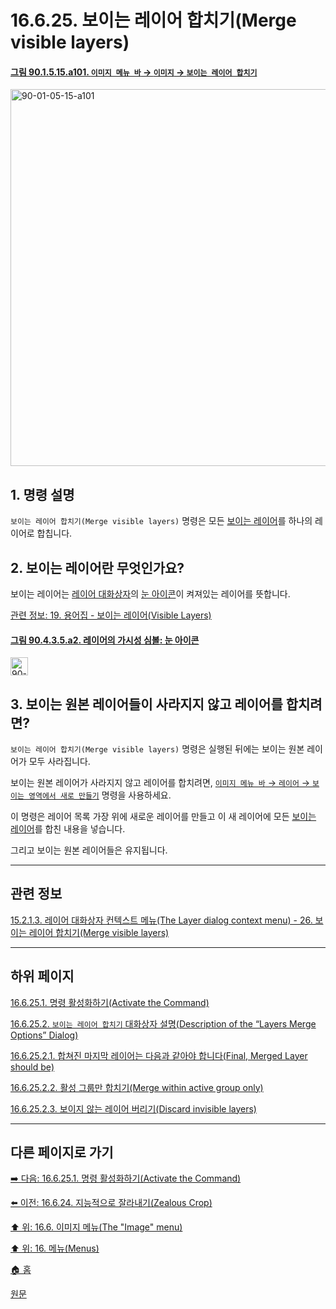 # 16.6.25. 보이는 레이어 합치기(Merge visible layers)

<a id="90-01-05-15-a101"></a>

#### [그림 90.1.5.15.a101. `이미지 메뉴 바` → `이미지` → `보이는 레이어 합치기`](./90-01-05-15-merge_visible_layers.md#90-01-05-15-a101)
<img width="977" height="603" alt="90-01-05-15-a101" src="https://github.com/user-attachments/assets/ba5888db-ac38-46f4-9f4f-b944dc8a04fd" />

<a id="16-06-25-s1"></a>

## 1. 명령 설명
`보이는 레이어 합치기(Merge visible layers)` 명령은 모든 [보이는 레이어](./19-glossaryx-visible_layer.md)를 하나의 레이어로 합칩니다.

<a id="16-06-25-s2"></a>

## 2. 보이는 레이어란 무엇인가요?
보이는 레이어는 [레이어 대화상자](./15-02-01-00-layers_dialog.md)의 [눈 아이콘](./08-01-01-04-visibility.md)이 켜져있는 레이어를 뜻합니다.

[관련 정보: 19. 용어집 - 보이는 레이어(Visible Layers)](./19-glossaryx-visible_layer.md)

<a id="90-04-03-05-a2"></a>

#### [그림 90.4.3.5.a2. 레이어의 가시성 심볼: 눈 아이콘](./90-04-0003-005-visibility.md#90-04-03-05-a2)
<img width="28" height="29" alt="90-04-03-05-a2" src="https://github.com/wonder13662/gimp/assets/15767104/f2a6e4a3-71b4-40b5-8560-80dc9b2ade83" />

<a id="16-06-25-s3"></a>

## 3. 보이는 원본 레이어들이 사라지지 않고 레이어를 합치려면?
`보이는 레이어 합치기(Merge visible layers)` 명령은 실행된 뒤에는 보이는 원본 레이어가 모두 사라집니다.

보이는 원본 레이어가 사라지지 않고 레이어를 합치려면, [`이미지 메뉴 바` → `레이어` → `보이는 영역에서 새로 만들기`](./16-07-03-new_from_visible.md) 명령을 사용하세요.

이 명령은 레이어 목록 가장 위에 새로운 레이어를 만들고 이 새 레이어에 모든 [보이는 레이어](./19-glossaryx-visible_layer.md)를 합친 내용을 넣습니다.

그리고 보이는 원본 레이어들은 유지됩니다.

***

## 관련 정보

[15.2.1.3. 레이어 대화상자 컨텍스트 메뉴(The Layer dialog context menu) - 26. 보이는 레이어 합치기(Merge visible layers)](./15-02-01-03-the_layer_dialog_context_menu.md#15-02-01-03-s26)

***

## 하위 페이지

[16.6.25.1. 명령 활성화하기(Activate the Command)](./16-06-25-01-activate_the_command.md)

[16.6.25.2. `보이는 레이어 합치기` 대화상자 설명(Description of the “Layers Merge Options” Dialog)](./16-06-25-02-00-description_of_the_layers_merge_options_dialog.md)

[16.6.25.2.1. 합쳐진 마지막 레이어는 다음과 같아야 합니다(Final, Merged Layer should be)](./16-06-25-02-01-final_merged_layer_should_be.md)

[16.6.25.2.2. 활성 그룹만 합치기(Merge within active group only)](./16-06-25-02-02-merge_within_active_group_only.md)

[16.6.25.2.3. 보이지 않는 레이어 버리기(Discard invisible layers)](./16-06-25-02-03-discard_invisible_layers.md)

***

## 다른 페이지로 가기

[➡️ 다음: 16.6.25.1. 명령 활성화하기(Activate the Command)](./16-06-25-01-activate_the_command.md)

[⬅️ 이전: 16.6.24. 지능적으로 잘라내기(Zealous Crop)](./16-06-24-zealous-crop.md)

[⬆️ 위: 16.6. 이미지 메뉴(The "Image" menu)](./16-06-00-the-image-menu.md)

[⬆️ 위: 16. 메뉴(Menus)](./16-00-menus.md)

[🏠 홈](./00-home.md)

[원문](https://docs.gimp.org/2.10/ko/gimp-image-merge-layers.html)